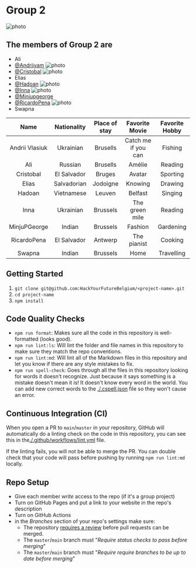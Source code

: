 # Group 2

![photo](imagesgroup/Screenshot_2022-03-16_at_20.44.31.png)

## **The members of Group 2 are**

- Ali
- [@Andriivam](/people/andriivam.md) ![photo](imagesgroup/IMG_4078.jpg)
- [@Cristobal](/people/cristobal.md)
  ![photo](imagesgroup/Screenshot_2022-03-16_at_21.13.19.png)
- Elias
- [@Hadoan](/people/hadoan.md) ![photo](imagesgroup/IMG_20220220_180930.jpg)
- [@Inna](/people/inna.md) ![photo](imagesgroup/IMG_2971.jpeg)
- [@Minjupgeorge](/people/minjujoseph.md)
- [@RicardoPena](/people/ricardopena.md) ![photo](imagesgroup/rick.jpeg)
- Swapna

|      Name      | Nationality | Place of stay |   Favorite Movie    | Favorite Hobby |
| :------------: | :---------: | :-----------: | :-----------------: | :------------: |
| Andrii Vlasiuk |  Ukrainian  |   Brusells    | Catch me if you can |    Fishing     |
|      Ali       |   Russian   |   Brusells    |       Amélie        |    Reading     |
|   Cristobal    | El Salvador |    Bruges     |       Avatar        |    Sporting    |
|     Elias      | Salvadorian |   Jodoigne    |       Knowing       |    Drawing     |
|     Hadoan     | Vietnamese  |    Leuven     |       Belfast       |    Singing     |
|      Inna      |  Ukrainian  |   Brussels    |   The green mile    |    Reading     |
|  MinjuPGeorge  |   Indian    |   Brussels    |       Fashion       |   Gardening    |
|  RicardoPena   | El Salvador |    Antwerp    |     The pianist     |    Cooking     |
|     Swapna     |   Indian    |   Brussels    |        Home         |   Travelling   |

<!-- describe your project -->

## Getting Started

<!-- a guide to using this repository -->

1. `git clone git@github.com:HackYourFutureBelgium/<project-name>.git`
2. `cd project-name`
3. `npm install`

## Code Quality Checks

- `npm run format`: Makes sure all the code in this repository is well-formatted
  (looks good).
- `npm run lint:ls`: Will lint the folder and file names in this repository to
  make sure they match the repo conventions.
- `npm run lint:md`: Will lint all of the Markdown files in this repository and
  let you know if there are any style mistakes to fix.
- `npm run spell-check`: Goes through all the files in this repository looking
  for words it doesn't recognize. Just because it says something is a mistake
  doesn't mean it is! It doesn't know every word in the world. You can add new
  correct words to the [./.cspell.json](./.cspell.json) file so they won't cause
  an error.

## Continuous Integration (CI)

When you open a PR to `main`/`master` in your repository, GitHub will
automatically do a linting check on the code in this repository, you can see
this in the[./.github/workflows/lint.yml](./.github/workflows/lint.yml) file.

If the linting fails, you will not be able to merge the PR. You can double check
that your code will pass before pushing by running `npm run lint:md` locally.

## Repo Setup

- Give each member _write_ access to the repo (if it's a group project)
- Turn on GitHub Pages and put a link to your website in the repo's description
- Turn on GitHub Actions
- in the _Branches_ section of your repo's settings make sure:
  - The repository
    [requires a review](https://github.blog/2018-03-23-require-multiple-reviewers/)
    before pull requests can be merged.
  - The `master`/`main` branch must "_Require status checks to pass before
    merging_"
  - The `master`/`main` branch must "_Require require branches to be up to date
    before merging_"
